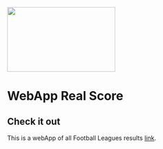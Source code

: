 <img src="realscorelogo.png" width=250px height=150px>

# WebApp Real Score 

## Check it out

This is a webApp of all Football Leagues results [link](https://real-scoree.vercel.app/).
